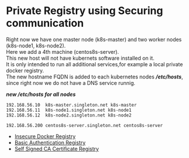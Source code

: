 # Private Registry using Securing communication

Right now we have one master node  (k8s-master) and two worker nodes (k8s-node1, k8s-node2).  
Here we add a 4th machine (centos8s-server).   
This new host will not have kubernets software installed on it.  
It is only intended to run all additional services,for example a local private docker registry.   
The new hostname FQDN is added to each kubernetes nodes ***/etc/hosts***, since right now we do not have a DNS service runnig.

***new /etc/hosts for all nodes***
```
192.168.56.10  k8s-master.singleton.net k8s-master
192.168.56.11  k8s-node1.singleton.net k8s-node1
192.168.56.12  k8s-node2.singleton.net k8s-node2

192.168.56.200 centos8s-server.singleton.net centos8s-server
```

- [Insecure Docker Registry](InsecureRegistry.md)  
- [Basic Authentication Registry](BasicAuthenticationRegistry.md)  
- [Self Signed CA Certificate Registry](SelfSignedCACertificateRegistry.md)
